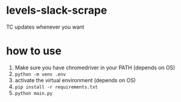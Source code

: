 # levels-slack-scrape
TC updates whenever you want

# how to use
1. Make sure you have chromedriver in your PATH (depends on OS)
2. `python -m venv .env`
3. activate the virtual environment (depends on OS)
4. `pip install -r requirements.txt`
5. `python main.py`
